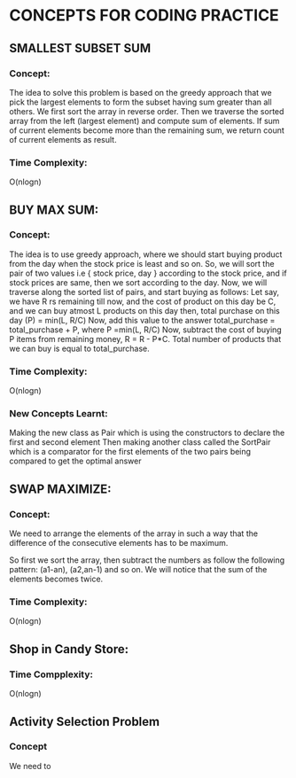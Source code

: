 # CONCEPTS FOR CODING PRACTICE

## SMALLEST SUBSET SUM
### Concept:
The idea to solve this problem is based on the greedy approach that we pick the largest elements to form the subset having sum greater than all others. We first sort the array in reverse order. Then we traverse the sorted array from the left (largest element) and compute sum of elements. If sum of current elements become more than the remaining sum, we return count of current elements as result.

### Time Complexity:
O(nlogn)

## BUY MAX SUM:
### Concept:
The idea is to use greedy approach, where we should start buying product from the day when the stock price is least and so on. 
So, we will sort the pair of two values i.e { stock price, day } according to the stock price, and if stock prices are same, then we sort according to the day. 
Now, we will traverse along the sorted list of pairs, and start buying as follows: 
Let say, we have R rs remaining till now, and the cost of product on this day be C, and we can buy atmost L products on this day then, 
total purchase on this day (P) = min(L, R/C) 
Now, add this value to the answer 
total_purchase = total_purchase + P, where P =min(L, R/C) 
Now, subtract the cost of buying P items from remaining money, R = R - P*C. 
Total number of products that we can buy is equal to total_purchase.

### Time Complexity:
O(nlogn)

### New Concepts Learnt:
Making the new class as Pair which is using the constructors to declare the first and second element
Then making another class called the SortPair which is a comparator for the first elements of the two pairs being compared to get the optimal answer

## SWAP MAXIMIZE:
### Concept:
We need to arrange the elements of the array in such a way that the difference of the consecutive elements has to be maximum.

So first we sort the array, then subtract the numbers as follow the following pattern:
(a1-an), (a2,an-1) and so on.
We will notice that the sum of the elements becomes twice.

### Time Complexity:
O(nlogn)

## Shop in Candy Store:
### Time Compplexity:
O(nlogn)

## Activity Selection Problem
### Concept
We need to 
